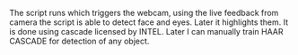 The script runs which triggers the webcam, using the live feedback from camera the script is able to detect face and eyes. Later it highlights them. It is done using cascade licensed by INTEL. Later I can manually train HAAR CASCADE for detection of any object.

